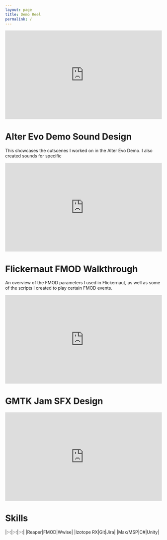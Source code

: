 ```yaml
---
layout: page
title: Demo Reel
permalink: /
---
```


<div style="padding:56.25% 0 0 0;position:relative;"><iframe src="https://player.vimeo.com/video/728292358?h=5e2ea0fcf7&amp;badge=0&amp;autopause=0&amp;player_id=0&amp;app_id=58479" frameborder="0" allow="autoplay; fullscreen; picture-in-picture" allowfullscreen style="position:absolute;top:0;left:0;width:100%;height:100%;" title="Logan Hughes&amp;#039; Sound Design Reel"></iframe></div><script src="https://player.vimeo.com/api/player.js"></script>

# Alter Evo Demo Sound Design

This showcases the cutscenes I worked on in the Alter Evo Demo. I also created sounds for specific 

<div style="padding:56.25% 0 0 0;position:relative;"><iframe src="https://player.vimeo.com/video/843027201?badge=0&amp;autopause=0&amp;player_id=0&amp;app_id=58479" frameborder="0" allow="autoplay; fullscreen; picture-in-picture" allowfullscreen style="position:absolute;top:0;left:0;width:100%;height:100%;" title="Alter Evo Demo Sound Design"></iframe></div><script src="https://player.vimeo.com/api/player.js"></script>

# Flickernaut FMOD Walkthrough

An overview of the FMOD parameters I used in Flickernaut, as well as some of the scripts I created to play certain FMOD events.

<div style="padding:56.25% 0 0 0;position:relative;"><iframe src="https://player.vimeo.com/video/729397237?h=d87e3f28d9&amp;badge=0&amp;autopause=0&amp;player_id=0&amp;app_id=58479" frameborder="0" allow="autoplay; fullscreen; picture-in-picture" allowfullscreen style="position:absolute;top:0;left:0;width:100%;height:100%;" title="Flickernaut FMOD Walkthrough"></iframe></div><script src="https://player.vimeo.com/api/player.js"></script>

# GMTK Jam SFX Design

<div style="padding:56.25% 0 0 0;position:relative;"><iframe src="https://player.vimeo.com/video/739255787?h=71245ce6f6&amp;badge=0&amp;autopause=0&amp;player_id=0&amp;app_id=58479" frameborder="0" allow="autoplay; fullscreen; picture-in-picture" allowfullscreen style="position:absolute;top:0;left:0;width:100%;height:100%;" title="Chaos Blaster Portfolio"></iframe></div><script src="https://player.vimeo.com/api/player.js"></script>

# Skills

|:-:|:-:|:-:|
|Reaper|FMOD|Wwise|
|Izotope RX|Git|Jira|
|Max/MSP|C#|Unity|

<!-- What else to add to this page?
Implementation overview of caduceus and flickernaut would be good.
At least include Flickernaut and Bloom Walkthroughs
Game Jam titles would be nice to have.
Bloom implementation overview would be a nice-to-have -->



